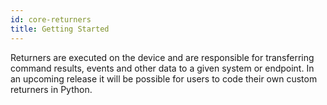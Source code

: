```yaml
---
id: core-returners
title: Getting Started
---
```


Returners are executed on the device and are responsible for transferring command results, events and other data to a given system or endpoint. In an upcoming release it will be possible for users to code their own custom returners in Python.